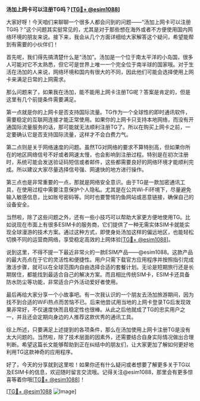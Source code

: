 **汤加上网卡可以注册TG吗？[[TG💪+ @esim1088](https://t.me/s/esim1088)]**

大家好呀！今天咱们来聊聊一个很多人都会问到的问题——“汤加上网卡可以注册TG吗？”这个问题其实挺常见的，尤其是对于那些想在海外或者不方便使用国内网络环境的朋友来说。接下来，我会从几个方面详细给大家解答这个疑问，希望能帮到有需要的小伙伴们！

首先呢，我们得先搞清楚什么是“汤加”。汤加是一个位于南太平洋的小岛国，很多人可能对它不太熟悉，但它可是世界上唯一一个完全位于南半球的国家哦。对于生活在汤加的人来说，网络环境和国内有很大的不同，因此他们可能会选择使用上网卡来满足日常的上网需求。

那么问题来了，如果我在汤加，能不能用上网卡注册TG呢？答案是肯定的，但是这里有几个前提条件需要满足。

第一点就是你的上网卡是否支持国际流量。TG作为一个全球性的即时通讯软件，需要稳定的互联网连接才能正常使用。如果你的上网卡只支持本地网络，而没有开通国际流量服务的话，那可能就无法顺利注册TG了。所以在购买上网卡之前，一定要确认它是否支持国际流量，这样才不会白费力气。

第二点则是关于网络速度的问题。虽然TG对网络的要求不算特别高，但如果你所在的地区网络信号不好或者网速太慢，也会影响到注册过程。特别是在初次注册时，系统可能会发送验证码短信或者邮件，这些都需要良好的网络环境才能顺利完成。所以建议大家尽量选择信号强、网速快的地方进行操作。

第三点也是非常重要的一点，那就是网络安全意识。由于TG是一款加密通讯工具，在使用过程中需要注意保护个人隐私。尤其是在公共Wi-Fi环境下，尽量避免输入敏感信息，比如账号密码等。同时也要警惕钓鱼网站或恶意链接，确保自己的设备安全。

当然啦，除了这些问题之外，还有一些小技巧可以帮助大家更方便地使用TG。比如说现在市面上有很多ESIM卡的服务商，它们提供了一种无需实体SIM卡就能实现全球漫游的技术方案。通过这种方式，即使身处汤加这样的偏远地区，也能轻松切换不同的运营商网络，享受稳定高效的上网体验[[TG💪+ @esim1088](https://t.me/s/esim1088)]。

说到这里，不得不提一下最近非常火的一款ESIM产品——@esim1088。这款产品的最大亮点在于它的灵活性和便捷性。用户只需下载官方应用程序并按照指引完成激活步骤，就可以在全球范围内自由选择合适的套餐计划。无论是短期旅行还是长期居住，都能找到最适合自己的解决方案。而且相比传统SIM卡，ESIM卡还具备防水防尘等功能，非常适合户外活动爱好者使用。

最后再给大家分享一个小故事吧。有一次我认识的一个朋友去汤加旅游期间，因为找不到合适的WiFi热点而苦恼不已。后来他尝试用当地的上网卡登录TG后发现效果非常好，不仅速度快而且稳定性也很棒。从此之后他就成了TG的忠实用户之一，并且还会定期向身边的人推荐这款优秀的通讯工具。

综上所述，只要满足上述提到的各项条件，那么在汤加使用上网卡注册TG是没有太大问题的。当然啦，除了技术层面的因素外，还需要结合自身实际情况做出合理判断。希望这篇长文能够帮助到正在纠结中的朋友们，让大家更加了解如何更好地利用TG这款神奇的应用程序。

好了，今天的分享就到这里啦！如果你还有什么疑问或者想要了解更多关于TG以及ESIM卡的信息，欢迎随时留言交流哦。记得关注@esim1088，那里会有更多惊喜等着你哦[[TG💪+ @esim1088](https://t.me/s/esim1088)]！

[[TG💪+ @esim1088](https://t.me/s/esim1088) ![Image](https://i.postimg.cc/4NQfJmqS/Snipaste-2025-05-13-00-14-12.png)]